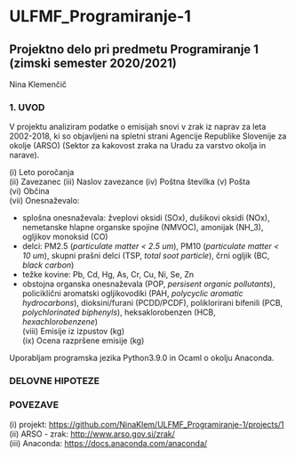 # ULFMF_Programiranje-1

## Projektno delo pri predmetu Programiranje 1 (zimski semester 2020/2021) 

Nina Klemenčič

### 1. UVOD
V projektu analiziram podatke o emisijah snovi v zrak iz naprav za leta 2002-2018, ki so objavljeni na spletni strani Agencije Republike Slovenije za okolje (ARSO) (Sektor za kakovost zraka na Uradu za varstvo okolja in narave). 

(i)    Leto poročanja  
(ii)   Zavezanec
(iii)  Naslov zavezance
(iv)   Poštna številka 
(v)    Pošta  
(vi)   Občina  
(vii)  Onesnaževalo:  
  - splošna onesnaževala: žveplovi oksidi (SOx), dušikovi oksidi (NOx), nemetanske hlapne organske spojine (NMVOC), amonijak (NH_3), ogljikov monoksid (CO)  
  - delci: PM2.5 (*particulate matter < 2.5 um*), PM10 (*particulate matter < 10 um*), skupni prašni delci (TSP, *total soot particle*), črni ogljik (BC, *black carbon*)  
  - težke kovine: Pb, Cd, Hg, As, Cr, Cu, Ni, Se, Zn  
  - obstojna organska onesnaževala (POP, *persisent organic pollutants*), policiklični aromatski ogljikovodiki (PAH, *polycyclic aromatic hydrocarbons*), dioksini/furani (PCDD/PCDF), poliklorirani bifenili (PCB, *polychlorinated biphenyls*), heksaklorobenzen (HCB, *hexachlorobenzene*)  
(viii) Emisije iz izpustov (kg)  
(ix)   Ocena razpršene emisije (kg)

Uporabljam programska jezika Python3.9.0 in Ocaml o okolju Anaconda.

### DELOVNE HIPOTEZE

### POVEZAVE  
(i)   projekt: https://github.com/NinaKlem/ULFMF_Programiranje-1/projects/1  
(ii)  ARSO - zrak: http://www.arso.gov.si/zrak/  
(iii) Anaconda: https://docs.anaconda.com/anaconda/

